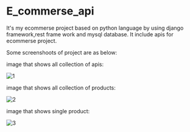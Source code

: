 # E_commerse_api

It's my ecommerse project based on python language by using django framework,rest frame work and mysql database.
It include apis for ecommerse project.



Some screenshoots of project are as below:

image that shows all collection of apis:

![1](https://user-images.githubusercontent.com/59332183/204148846-e80704d5-12fd-4d00-8b5a-e7c9e79358bc.jpg)


image that shows all collection of products:

![2](https://user-images.githubusercontent.com/59332183/204148932-090c2d17-2a79-4230-acb8-e54489a4e083.jpg)


image that shows single product:

![3](https://user-images.githubusercontent.com/59332183/204148964-b85ad6eb-e12c-485b-8162-964beb75efab.jpg)
